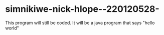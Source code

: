 # simnikiwe-nick-hlope--220120528-
This program will still be coded. It will be a java program that says "hello world"
